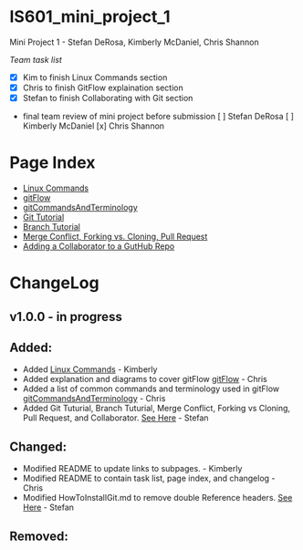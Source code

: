 # IS601_mini_project_1
Mini Project 1 - Stefan DeRosa, Kimberly McDaniel, Chris Shannon

*Team task list*
- [X] Kim to finish Linux Commands section
- [X] Chris to finish GitFlow explaination section
- [X] Stefan to finish Collaborating with Git section
 * final team review of mini project before submission
    [ ] Stefan DeRosa
    [ ] Kimberly McDaniel
    [x] Chris Shannon


# Page Index
* [Linux Commands](/Kimberly/Vi.md)
* [gitFlow](/Chris/gitFlow.md)
* [gitCommandsAndTerminology](/Chris/gitCommandsAndTerminology.md)
* [Git Tutorial](https://github.com/cshannon-mdsol/IS601_mini_project_1/blob/master/Stefan/HowToInstallGit.md)
* [Branch Tutorial](https://github.com/cshannon-mdsol/IS601_mini_project_1/blob/master/Stefan/Branch.md)
* [Merge Conflict, Forking vs. Cloning, Pull Request](https://github.com/cshannon-mdsol/IS601_mini_project_1/blob/master/Stefan/Merge.md)
* [Adding a Collaborator to a GutHub Repo](https://github.com/cshannon-mdsol/IS601_mini_project_1/blob/master/Stefan/Collaborator.md)

# ChangeLog

## v1.0.0 - in progress

## Added:

* Added [Linux Commands](/Kimberly/Vi.md) - Kimberly
* Added explanation and diagrams to cover gitFlow [gitFlow](/Chris/gitFlow.md) - Chris 
* Added a list of common commands and terminology used in gitFlow [gitCommandsAndTerminology](/Chris/gitCommandsAndTerminology.md) - Chris 
* Added Git Tuturial, Branch Tuturial, Merge Conflict, Forking vs Cloning, Pull Request, and Collaborator. [See Here](https://github.com/cshannon-mdsol/IS601_mini_project_1/tree/master/Stefan) - Stefan

## Changed:

* Modified README to update links to subpages. - Kimberly
* Modified README to contain task list, page index, and changelog - Chris
* Modified HowToInstallGit.md to remove double Reference headers. [See Here](https://github.com/cshannon-mdsol/IS601_mini_project_1/commit/e9bfe61f5a98196fb12b2249e3d1d66a4934f9bd)  - Stefan

## Removed:
